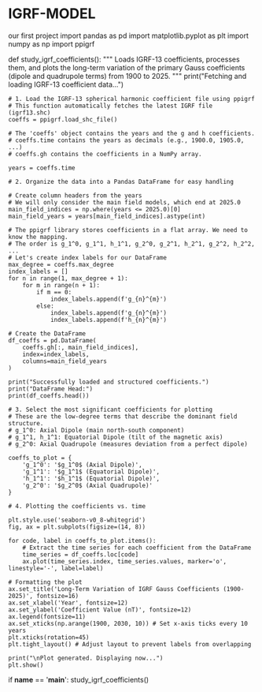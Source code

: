 # IGRF-MODEL
our first project
import pandas as pd
import matplotlib.pyplot as plt
import numpy as np
import ppigrf

def study_igrf_coefficients():
    """
    Loads IGRF-13 coefficients, processes them, and plots the long-term 
    variation of the primary Gauss coefficients (dipole and quadrupole terms) 
    from 1900 to 2025.
    """
    print("Fetching and loading IGRF-13 coefficient data...")
    
    # 1. Load the IGRF-13 spherical harmonic coefficient file using ppigrf
    # This function automatically fetches the latest IGRF file (igrf13.shc)
    coeffs = ppigrf.load_shc_file()

    # The 'coeffs' object contains the years and the g and h coefficients.
    # coeffs.time contains the years as decimals (e.g., 1900.0, 1905.0, ...)
    # coeffs.gh contains the coefficients in a NumPy array.
    
    years = coeffs.time
    
    # 2. Organize the data into a Pandas DataFrame for easy handling
    
    # Create column headers from the years
    # We will only consider the main field models, which end at 2025.0
    main_field_indices = np.where(years <= 2025.0)[0]
    main_field_years = years[main_field_indices].astype(int)
    
    # The ppigrf library stores coefficients in a flat array. We need to know the mapping.
    # The order is g_1^0, g_1^1, h_1^1, g_2^0, g_2^1, h_2^1, g_2^2, h_2^2, ...
    # Let's create index labels for our DataFrame
    max_degree = coeffs.max_degree
    index_labels = []
    for n in range(1, max_degree + 1):
        for m in range(n + 1):
            if m == 0:
                index_labels.append(f'g_{n}^{m}')
            else:
                index_labels.append(f'g_{n}^{m}')
                index_labels.append(f'h_{n}^{m}')

    # Create the DataFrame
    df_coeffs = pd.DataFrame(
        coeffs.gh[:, main_field_indices], 
        index=index_labels, 
        columns=main_field_years
    )

    print("Successfully loaded and structured coefficients.")
    print("DataFrame Head:")
    print(df_coeffs.head())

    # 3. Select the most significant coefficients for plotting
    # These are the low-degree terms that describe the dominant field structure.
    # g_1^0: Axial Dipole (main north-south component)
    # g_1^1, h_1^1: Equatorial Dipole (tilt of the magnetic axis)
    # g_2^0: Axial Quadrupole (measures deviation from a perfect dipole)
    
    coeffs_to_plot = {
        'g_1^0': '$g_1^0$ (Axial Dipole)',
        'g_1^1': '$g_1^1$ (Equatorial Dipole)',
        'h_1^1': '$h_1^1$ (Equatorial Dipole)',
        'g_2^0': '$g_2^0$ (Axial Quadrupole)'
    }

    # 4. Plotting the coefficients vs. time
    
    plt.style.use('seaborn-v0_8-whitegrid')
    fig, ax = plt.subplots(figsize=(14, 8))

    for code, label in coeffs_to_plot.items():
        # Extract the time series for each coefficient from the DataFrame
        time_series = df_coeffs.loc[code]
        ax.plot(time_series.index, time_series.values, marker='o', linestyle='-', label=label)

    # Formatting the plot
    ax.set_title('Long-Term Variation of IGRF Gauss Coefficients (1900-2025)', fontsize=16)
    ax.set_xlabel('Year', fontsize=12)
    ax.set_ylabel('Coefficient Value (nT)', fontsize=12)
    ax.legend(fontsize=11)
    ax.set_xticks(np.arange(1900, 2030, 10)) # Set x-axis ticks every 10 years
    plt.xticks(rotation=45)
    plt.tight_layout() # Adjust layout to prevent labels from overlapping

    print("\nPlot generated. Displaying now...")
    plt.show()


if __name__ == '__main__':
    study_igrf_coefficients()
